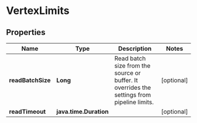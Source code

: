 

# VertexLimits


## Properties

Name | Type | Description | Notes
------------ | ------------- | ------------- | -------------
**readBatchSize** | **Long** | Read batch size from the source or buffer. It overrides the settings from pipeline limits. |  [optional]
**readTimeout** | **java.time.Duration** |  |  [optional]



